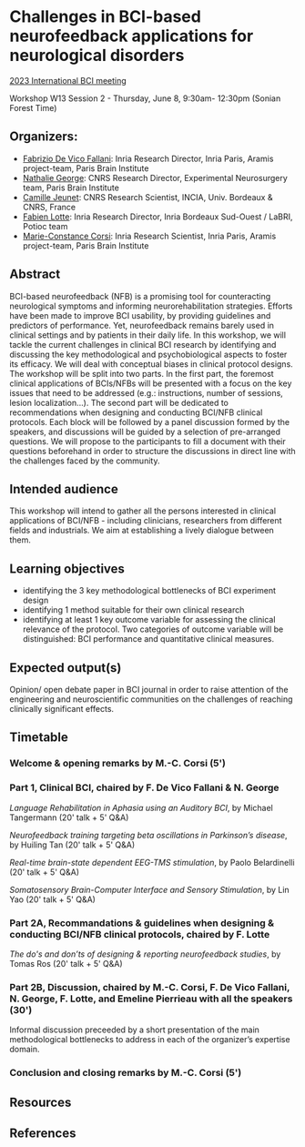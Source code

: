 # Challenges in BCI-based neurofeedback applications for neurological disorders


[2023 International BCI meeting](https://bcisociety.org/bci-meeting/)


Workshop W13 Session 2 - Thursday, June 8, 9:30am- 12:30pm (Sonian Forest Time) 

## Organizers:
- [Fabrizio De Vico Fallani](https://sites.google.com/site/devicofallanifabrizio/): Inria Research Director, Inria Paris, Aramis project-team, Paris Brain Institute
- [Nathalie George](https://scholar.google.com/citations?user=x5NORzMAAAAJ&hl=en): CNRS Research Director, Experimental Neurosurgery team, Paris Brain Institute
- [Camille Jeunet](https://camillejeunet.fr/): CNRS Research Scientist, INCIA, Univ. Bordeaux & CNRS, France
- [Fabien Lotte](https://sites.google.com/site/fabienlotte/): Inria Research Director, Inria Bordeaux Sud-Ouest / LaBRI, Potioc team
- [Marie-Constance Corsi](https://marieconstance-corsi.netlify.app/): Inria Research Scientist, Inria Paris, Aramis project-team, Paris Brain Institute


## Abstract
BCI-based neurofeedback (NFB) is a promising tool for counteracting neurological symptoms and informing neurorehabilitation strategies. Efforts have been made to improve BCI usability, by providing guidelines and predictors of performance. Yet, neurofeedback remains barely used in clinical settings and by patients in their daily life. In this workshop, we will tackle the current challenges in clinical BCI research by identifying and discussing the key methodological and psychobiological aspects to foster its efficacy.  We will deal with conceptual biases in clinical protocol designs. 
The workshop will be split into two parts. In the first part, the foremost clinical applications of BCIs/NFBs will be presented with a focus on the key issues that need to be addressed (e.g.: instructions, number of sessions, lesion localization…). The second part will be dedicated to recommendations when designing and conducting BCI/NFB clinical protocols. Each block will be followed by a panel discussion formed by the speakers, and discussions will be guided by a selection of pre-arranged questions. We will propose to the participants to fill a document with their questions beforehand in order to structure the discussions in direct line with the challenges faced by the community.


## Intended audience
This workshop will intend to gather all the persons interested in clinical applications of BCI/NFB - including clinicians, researchers from different fields and industrials. We aim at establishing a lively dialogue between them.


## Learning objectives
-	identifying the 3 key methodological bottlenecks of BCI experiment design
-	identifying 1 method suitable for their own clinical research
-	identifying at least 1 key outcome variable for assessing the clinical relevance of the protocol. Two categories of outcome variable will be distinguished: BCI performance and quantitative clinical measures. 


## Expected output(s)
Opinion/ open debate paper in BCI journal in order to raise attention of the engineering and neuroscientific communities on the challenges of reaching clinically significant effects.


## Timetable

### Welcome & opening remarks by M.-C. Corsi (5')

### Part 1, Clinical BCI, chaired by F. De Vico Fallani & N. George
*Language Rehabilitation in Aphasia using an Auditory BCI*, by Michael Tangermann (20' talk + 5' Q&A)

*Neurofeedback training targeting beta oscillations in Parkinson’s disease*, by Huiling Tan (20' talk + 5' Q&A)

*Real-time brain-state dependent EEG-TMS stimulation*, by Paolo Belardinelli (20' talk + 5' Q&A)

*Somatosensory Brain-Computer Interface and Sensory Stimulation*, by Lin Yao (20' talk + 5' Q&A)

### Part 2A, Recommandations & guidelines when designing & conducting BCI/NFB clinical protocols, chaired by F. Lotte
*The do's and don’ts of designing & reporting neurofeedback studies*, by Tomas Ros (20' talk + 5' Q&A)

### Part 2B, Discussion, chaired by M.-C. Corsi, F. De Vico Fallani, N. George, F. Lotte, and Emeline Pierrieau with all the speakers (30')
Informal discussion preceeded by a short presentation of the main methodological bottlenecks to address in each of the organizer’s expertise domain.


### Conclusion and closing remarks by M.-C. Corsi (5') 


## Resources

## References
